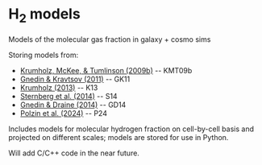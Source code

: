 # H<sub>2</sub> models
Models of the molecular gas fraction in galaxy + cosmo sims

Storing models from:
- [Krumholz, McKee, & Tumlinson (2009b)](https://ui.adsabs.harvard.edu/abs/2009ApJ...699..850K/abstract) -- KMT09b
- [Gnedin & Kravtsov (2011)](https://ui.adsabs.harvard.edu/abs/2011ApJ...728...88G/abstract) -- GK11
- [Krumholz (2013)](https://ui.adsabs.harvard.edu/abs/2013MNRAS.436.2747K/abstract) -- K13
- [Sternberg et al. (2014)](https://ui.adsabs.harvard.edu/abs/2014ApJ...790...10S/abstract) -- S14
- [Gnedin & Draine (2014)](https://ui.adsabs.harvard.edu/abs/2014ApJ...795...37G/abstract) -- GD14
- [Polzin et al. (2024)](https://ui.adsabs.harvard.edu/abs/2024ApJ...966..172P/abstract) -- P24

Includes models for molecular hydrogen fraction on cell-by-cell basis and projected on different scales; models are stored for use in Python.

Will add C/C++ code in the near future.
